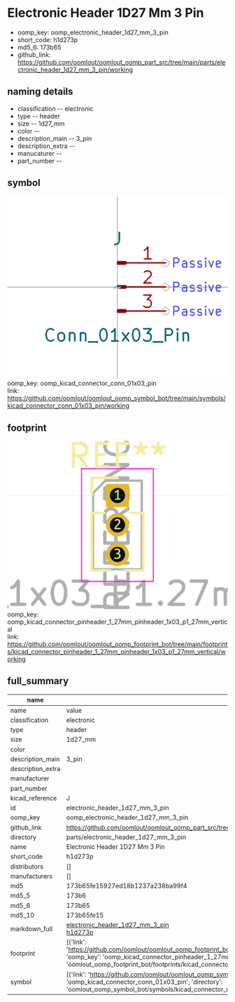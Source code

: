 # Electronic Header 1D27 Mm 3 Pin

  
* oomp_key: oomp_electronic_header_1d27_mm_3_pin 
* short_code: h1d273p
* md5_6: 173b65  
* github_link: https://github.com/oomlout/oomlout_oomp_part_src/tree/main/parts/electronic_header_1d27_mm_3_pin/working  
## naming details
* classification -- electronic
* type -- header
* size -- 1d27_mm
* color -- 
* description_main -- 3_pin
* description_extra -- 
* manucaturer -- 
* part_number -- 



## symbol

![](symbol/0/working/working_600.png)  
oomp_key: oomp_kicad_connector_conn_01x03_pin  
link: https://github.com/oomlout/oomlout_oomp_symbol_bot/tree/main/symbols/kicad_connector_conn_01x03_pin/working  

## footprint

![](footprint/0/working/working_600.png)  
oomp_key: oomp_kicad_connector_pinheader_1_27mm_pinheader_1x03_p1_27mm_vertical  
link: https://github.com/oomlout/oomlout_oomp_footprint_bot/tree/main/footprints/kicad_connector_pinheader_1_27mm_pinheader_1x03_p1_27mm_vertical/working  

## full_summary
| name | value | 
| --- | --- | 
| name | value | 
| classification | electronic | 
| type | header | 
| size | 1d27_mm | 
| color |  | 
| description_main | 3_pin | 
| description_extra |  | 
| manufacturer |  | 
| part_number |  | 
| kicad_reference | J | 
| id | electronic_header_1d27_mm_3_pin | 
| oomp_key | oomp_electronic_header_1d27_mm_3_pin | 
| github_link | https://github.com/oomlout/oomlout_oomp_part_src/tree/main/parts/electronic_header_1d27_mm_3_pin/working | 
| directory | parts/electronic_header_1d27_mm_3_pin | 
| name | Electronic Header 1D27 Mm 3 Pin | 
| short_code | h1d273p | 
| distributors | [] | 
| manufacturers | [] | 
| md5 | 173b65fe15927ed18b1237a238ba99f4 | 
| md5_5 | 173b6 | 
| md5_6 | 173b65 | 
| md5_10 | 173b65fe15 | 
| markdown_full | [electronic_header_1d27_mm_3_pin](https://github.com/oomlout/oomlout_oomp_part_src/tree/main/parts/electronic_header_1d27_mm_3_pin/working)<br>[h1d273p](https://github.com/oomlout/oomlout_oomp_part_src/tree/main/parts/electronic_header_1d27_mm_3_pin/working)<br> | 
| footprint | [{'link': 'https://github.com/oomlout/oomlout_oomp_footprint_bot/tree/main/foootprntss/kicad_connector_pinheader_1_27mm_pinheader_1x03_p1_27mm_vertical', 'oomp_key': 'oomp_kicad_connector_pinheader_1_27mm_pinheader_1x03_p1_27mm_vertical', 'directory': 'oomlout_oomp_footprint_bot/footprints/kicad_connector_pinheader_1_27mm_pinheader_1x03_p1_27mm_vertical//working/working.kicad_mod'}] | 
| symbol | [{'link': 'https://github.com/oomlout/oomlout_oomp_symbol_bot/tree/main/symbols/kicad_connector_conn_01x03_pin', 'oomp_key': 'oomp_kicad_connector_conn_01x03_pin', 'directory': 'oomlout_oomp_symbol_bot/symbols/kicad_connector_conn_01x03_pin//working/working.kicad_sym'}] | 
